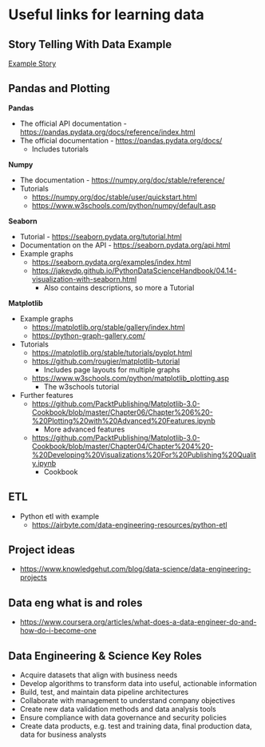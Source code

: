 # Useful links for learning data

## Story Telling With Data Example

[Example Story](https://drive.google.com/file/d/18KzwTACL8lwDlmA3JtdOcAcILqL3hsG1/view?usp=drive_link)

## Pandas and Plotting

**Pandas**

* The official API documentation - https://pandas.pydata.org/docs/reference/index.html
* The official documentation - https://pandas.pydata.org/docs/
    * Includes tutorials

**Numpy**

* The documentation - https://numpy.org/doc/stable/reference/
* Tutorials
    * https://numpy.org/doc/stable/user/quickstart.html
    * https://www.w3schools.com/python/numpy/default.asp

**Seaborn**

* Tutorial - https://seaborn.pydata.org/tutorial.html
* Documentation on the API - https://seaborn.pydata.org/api.html
* Example graphs
    * https://seaborn.pydata.org/examples/index.html
    * https://jakevdp.github.io/PythonDataScienceHandbook/04.14-visualization-with-seaborn.html
        * Also contains descriptions, so more a Tutorial

**Matplotlib**

* Example graphs
    * https://matplotlib.org/stable/gallery/index.html
    * https://python-graph-gallery.com/
* Tutorials
    * https://matplotlib.org/stable/tutorials/pyplot.html
    * https://github.com/rougier/matplotlib-tutorial
        * Includes page layouts for multiple graphs
    * https://www.w3schools.com/python/matplotlib_plotting.asp
        * The w3schools tutorial
* Further features
    * https://github.com/PacktPublishing/Matplotlib-3.0-Cookbook/blob/master/Chapter06/Chapter%206%20-%20Plotting%20with%20Advanced%20Features.ipynb
        * More advanced features
    * https://github.com/PacktPublishing/Matplotlib-3.0-Cookbook/blob/master/Chapter04/Chapter%204%20-%20Developing%20Visualizations%20For%20Publishing%20Quality.ipynb
        * Cookbook

## ETL

* Python etl with example
    * https://airbyte.com/data-engineering-resources/python-etl

## Project ideas

* https://www.knowledgehut.com/blog/data-science/data-engineering-projects

## Data eng what is and roles

* https://www.coursera.org/articles/what-does-a-data-engineer-do-and-how-do-i-become-one

## Data Engineering & Science Key Roles

* Acquire datasets that align with business needs
* Develop algorithms to transform data into useful, actionable information
* Build, test, and maintain data pipeline architectures
* Collaborate with management to understand company objectives
* Create new data validation methods and data analysis tools
* Ensure compliance with data governance and security policies
* Create data products, e.g. test and training data, final production data, data for business analysts